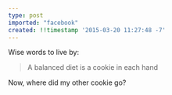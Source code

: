 ```yaml
---
type: post
imported: "facebook"
created: !!timestamp '2015-03-20 11:27:48 -7'
---
```

Wise words to live by:

> A balanced diet is a cookie in each hand

Now, where did my other cookie go?
